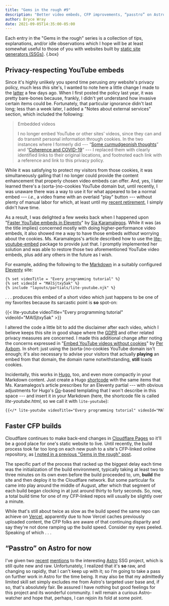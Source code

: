 ```yaml
---
title: "Gems in the rough #9"
description: "Better video embeds, CFP improvements, “passtro” on Astro."
author: Bryce Wray
date: 2021-09-05T14:35:00-05:00
---
```


Each entry in the "Gems in the rough" series is a collection of tips, explanations, and/or idle observations which I hope will be at least somewhat useful to those of you with websites built by [static site generators (SSGs)](https://jamstack.org/generators).
{.box}

## Privacy-respecting YouTube embeds

Since it's highly unlikely you spend time perusing *any* website's privacy policy, much less *this* site's, I wanted to note here a little change I made to the [latter](/privacy) a few days ago. When I first posted the policy last year, it was pretty bare-bones because, frankly, I didn't yet understand how invasive certain items could be. Fortunately, that particular ignorance didn't last long; less than a week later, I added a "Notes about external services" section, which included the following:

> <span class="h3">Embedded videos</span>
>
> I no longer embed YouTube or other sites’ videos, since they can and do transmit personal information through cookies. In the two instances where I formerly did --- “[Some curmudgeonish thoughts](/posts/2018/11/some-curmudgeonish-thoughts/)” and “[Coherence and COVID-19](/posts/2020/03/coherence-covid-19/)” --- I replaced them with clearly identified links to their original locations, and footnoted each link with a reference and link to this privacy policy.

While it was satisfying to protect my visitors from those cookies, it was simultaneously galling that I no longer could provide the content enhancement that properly chosen video embeds can offer. And, yes, I later learned there's a (sorta-)no-cookies YouTube domain but, until recently, I was unaware there was a way to use it for what appeared to be a normal embed --- *i.e.*, a video frame with an overlaid "play" button --- without plenty of manual labor for which, at least until my [recent retirement](/posts/2021/09/transition/), I simply didn't have time.

As a result, I was delighted a few weeks back when I happened upon "[Faster YouTube embeds in Eleventy](https://sia.codes/posts/lite-youtube-embed-eleventy/)" by [Sia Karamalegos](https://github.com/siakaramalegos/). While it was (as the title implies) concerned mostly with doing higher-performance video embeds, it also showed me a way to have those embeds *without* worrying about the cookies. Ms. Karamalegos's article described how to use the [lite-youtube-embed](https://github.com/paulirish/lite-youtube-embed) package to provide just that. I promptly implemented her solution and was able to restore those two aforementioned YouTube video embeds, plus add any others in the future as I wish.

For example, adding the following to the [Markdown](https://daringfireball.net/projects/markdown) in a suitably configured [Eleventy](https://11ty.dev) site:

```jinja
{% set videoTitle = "Every programming tutorial" %}
{% set videoId = "MAlSjtxy5ak" %}
{% include "layouts/partials/lite-youtube.njk" %}
```

.&nbsp;.&nbsp;.&nbsp;produces this embed of a short video which just happens to be one of my favorites because its sarcastic point is **so** spot-on:

{{< lite-youtube videoTitle="Every programming tutorial" videoId="MAlSjtxy5ak" >}}

I altered the code a little bit to add the disclaimer after each video, which I believe keeps this site in good shape where the [GDPR](https://gdpr-info.eu/) and other related privacy measures are concerned. I made this additional change after noting the concerns expressed in "[Embed YouTube videos without cookies](https://axbom.com/embed-youtube-videos-without-cookies/)" by [Per Axbom](https://twitter.com/axbom). In short: just using the (sorta-)no-cookies YouTube domain isn't enough; it's also necessary to advise your visitors that actually **playing** an embed from that domain, the domain name notwithstanding, **still** loads cookies.

Incidentally, this works in [Hugo](https://gohugo.io), too, and even more compactly in your Markdown content. Just create a Hugo [shortcode](https://gohugo.io/content-management/shortcodes/) with the same items that Ms. Karamalegos’s article prescribes for an Eleventy partial --- with obvious adjustments for Hugo's [Go](https://go-lang.org)-based templating that I won't describe in this space --- and insert it in your Markdown (here, the shortcode file is called *lite-youtube.html*, so we call it with `lite-youtube`):

```md
{{</* lite-youtube videoTitle="Every programming tutorial" videoId="MAlSjtxy5ak" */>}}
```

## Faster CFP builds

Cloudflare continues to make back-end changes in [Cloudflare Pages](https://pages.cloudflare.com) so it'll be a good place for one's static website to live. Until recently, the build process took far too long on each new push to a site's CFP-linked online repository, as [I noted in a previous "Gems in the rough" post](/posts/2021/08/gems-in-rough-08/#using-speedlify-to-compare-vendors/).

The specific part of the process that racked up the biggest delay each time was the initialization of the build environment, typically taking at least two to three minutes on its own even before the build proceeded to, um, **build** the site and then deploy it to the Cloudflare network. But some particular fix came into play around the middle of August, after which that segment of each build began clocking in at just around thirty to forty seconds. So, now, a total build time for one of my CFP-linked repos will usually be slightly over a minute.

While that's still about twice as slow as the build speed the same repo can achieve on [Vercel](https://vercel.com), apparently due to how Vercel caches previously uploaded content, the CFP folks are aware of that continuing disparity and say they're not done ramping up the build speed. Consider my eyes peeled. Speaking of which&nbsp;.&nbsp;.&nbsp;.

## “Passtro” on Astro for now

I've given two [recent](/posts/2021/08/gems-in-rough-08/) [mentions](/posts/2021/08/boy-oh-grandboy/) to the interesting [Astro](https://astro.build) SSG project, which is still quite new and raw. Unfortunately, I realized that it's **so** raw, and changing so rapidly, that I can't keep up with it; so I'm going to take a pass on further work in Astro for the time being. It may also be that my admittedly limited skill set simply excludes me from Astro's targeted user base and, if so, that's absolutely fair. Be assured I have nothing but good feelings for this project and its wonderful community. I will remain a curious Astro-watcher and hope that, perhaps, I can rejoin its fold at some point.
